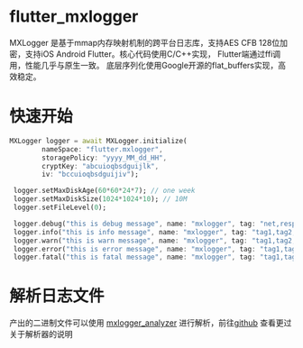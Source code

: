 # flutter_mxlogger

MXLogger 是基于mmap内存映射机制的跨平台日志库，支持AES CFB 128位加密，支持iOS Android Flutter。核心代码使用C/C++实现， Flutter端通过ffi调用，性能几乎与原生一致。 底层序列化使用Google开源的flat_buffers实现，高效稳定。

# 快速开始

```dart
MXLogger logger = await MXLogger.initialize(
        nameSpace: "flutter.mxlogger",
        storagePolicy: "yyyy_MM_dd_HH",
        cryptKey: "abcuioqbsdguijlk",
        iv: "bccuioqbsdguijiv");

 logger.setMaxDiskAge(60*60*24*7); // one week
 logger.setMaxDiskSize(1024*1024*10); // 10M
 logger.setFileLevel(0); 

 logger.debug("this is debug message", name: "mxlogger", tag: "net,response");
 logger.info("this is info message", name: "mxlogger", tag: "tag1,tag2,tag3");
 logger.warn("this is warn message", name: "mxlogger", tag: "tag1,tag2,tag3");
 logger.error("this is error message", name: "mxlogger", tag: "tag1,tag2,tag3");
 logger.fatal("this is fatal message", name: "mxlogger", tag: "tag1,tag2,tag3");
```

# 解析日志文件

产出的二进制文件可以使用 [mxlogger_analyzer](https://github.com/coder-dongjiayi/MXLogger/blob/main/mxlogger_analyzer.dmg) 进行解析，前往[github](https://github.com/coder-dongjiayi/MXLogger) 查看更过关于解析器的说明

